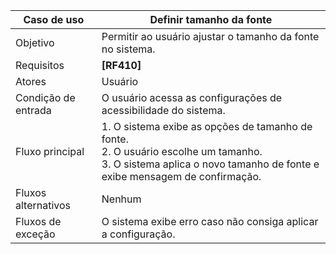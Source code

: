 | Caso de uso       | Definir tamanho da fonte                           |
|-------------------|----------------------------------------------------|
| Objetivo          | Permitir ao usuário ajustar o tamanho da fonte no sistema. |
| Requisitos        | **[RF410]**                                        |
| Atores            | Usuário                                            |
| Condição de entrada | O usuário acessa as configurações de acessibilidade do sistema. |
| Fluxo principal   | 1. O sistema exibe as opções de tamanho de fonte.<br>2. O usuário escolhe um tamanho.<br>3. O sistema aplica o novo tamanho de fonte e exibe mensagem de confirmação. |
| Fluxos alternativos | Nenhum                                           |
| Fluxos de exceção | O sistema exibe erro caso não consiga aplicar a configuração. |
